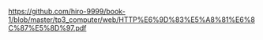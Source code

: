 https://github.com/hiro-9999/book-1/blob/master/tp3_computer/web/HTTP%E6%9D%83%E5%A8%81%E6%8C%87%E5%8D%97.pdf
